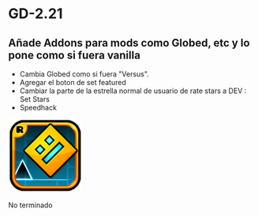 # GD-2.21
## Añade Addons para mods como Globed, etc y lo pone como si fuera vanilla

- Cambia Globed como si fuera "Versus".
- Agregar el boton de set featured
- Cambiar la parte de la estrella normal de usuario de rate stars a DEV : Set Stars
- Speedhack

<img src="logo.png" width="150" alt="the mod's logo" />

No terminado